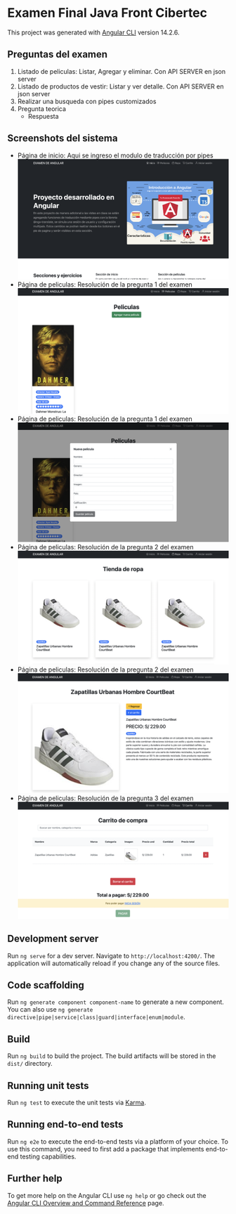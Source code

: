 # Examen Final Java Front Cibertec

This project was generated with [Angular CLI](https://github.com/angular/angular-cli) version 14.2.6.

## Preguntas del examen

1. Listado de peliculas: Listar, Agregar y eliminar. Con API SERVER en json server
2. Listado de productos de vestir: Listar y ver detalle. Con API SERVER en json server
3. Realizar una busqueda con pipes customizados
4. Pregunta teorica
    - Respuesta

## Screenshots del sistema
- Página de inicio: Aqui se ingreso el modulo de traducción por pipes
![Adicional a las preguntas](src/assets/images/screenshots/screen1.png)
- Página de peliculas: Resolución de la pregunta 1 del examen
![Pregunta 1 listado](src/assets/images/screenshots/screen2.png)
- Página de peliculas: Resolución de la pregunta 1 del examen
![Pregunta 1 creación](src/assets/images/screenshots/screen3.png)
- Página de peliculas: Resolución de la pregunta 2 del examen
![Pregunta 2 listado](src/assets/images/screenshots/screen4.png)
- Página de peliculas: Resolución de la pregunta 2 del examen
![Pregunta 2 detalle](src/assets/images/screenshots/screen5.png)
- Página de peliculas: Resolución de la pregunta 3 del examen
![Pregunta 3](src/assets/images/screenshots/screen6.png)

## Development server

Run `ng serve` for a dev server. Navigate to `http://localhost:4200/`. The application will automatically reload if you change any of the source files.

## Code scaffolding

Run `ng generate component component-name` to generate a new component. You can also use `ng generate directive|pipe|service|class|guard|interface|enum|module`.

## Build

Run `ng build` to build the project. The build artifacts will be stored in the `dist/` directory.

## Running unit tests

Run `ng test` to execute the unit tests via [Karma](https://karma-runner.github.io).

## Running end-to-end tests

Run `ng e2e` to execute the end-to-end tests via a platform of your choice. To use this command, you need to first add a package that implements end-to-end testing capabilities.

## Further help

To get more help on the Angular CLI use `ng help` or go check out the [Angular CLI Overview and Command Reference](https://angular.io/cli) page.
